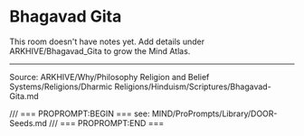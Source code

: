# Bhagavad Gita

This room doesn't have notes yet. Add details under ARKHIVE/Bhagavad_Gita to grow the Mind Atlas.

---
Source: ARKHIVE/Why/Philosophy Religion and Belief Systems/Religions/Dharmic Religions/Hinduism/Scriptures/Bhagavad-Gita.md

/// === PROPROMPT:BEGIN ===
see: MIND/ProPrompts/Library/DOOR-Seeds.md
/// === PROPROMPT:END ===
